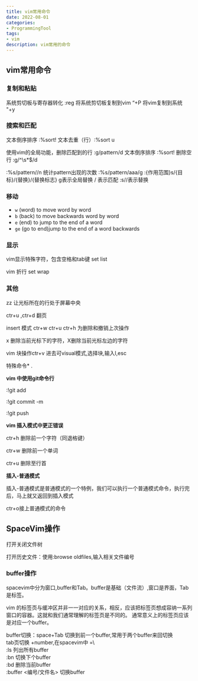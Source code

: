 ```yaml
---
title: vim常用命令
date: 2022-08-01
categories:
- ProgrammingTool
tags:
- vim
description: vim常用的命令
---
```



## vim常用命令

### 复制和粘贴
系统剪切板与寄存器转化 :reg 将系统剪切板复制到vim “+P  将vim复制到系统 "+y

### 搜索和匹配
文本倒序排序  :%sort!
文本去重（行）:%sort u

使用vim的全局功能，删除匹配到的行 :g/pattern/d
文本倒序排序 :%sort!
删除空行 :g/^\s*$/d

:%s/pattern//n 统计pattern出现的次数
:%s/pattern/aaa/g :{作用范围}s/{目标}/{替换}/{替换标志} g表示全局替换
/ 表示匹配
:s//表示替换

### 移动
- `w` (word) to move word by word 
- `b` (back) to move backwards word by word
- `e` (end) to jump to the end of a word
- `ge` (go to end)jump to the end of a word backwards  

### 显示
vim显示特殊字符，包含空格和tab键 set list

vim 折行 set wrap

### 其他
zz 让光标所在的行处于屏幕中央

ctr+u ,ctr+d 翻页

insert 模式 ctr+w ctr+u  ctr+h 为删除和撤销上次操作

x 删除当前光标下的字符，X删除当前光标左边的字符

vim 块操作ctr+v 进去可visual模式,选择块,输入I,esc

特殊命令\* \. 

**vim 中使用git命令行**

:!git add 

:!git commit -m 

:!git push

**vim 插入模式中更正错误**

ctr+h 删除前一个字符（同退格键）

ctr+w 删除前一个单词

ctr+u 删除至行首

**插入-普通模式**

插入-普通模式是普通模式的一个特例，我们可以执行一个普通模式命令，执行完后，马上就又返回到插入模式

ctr+o接上普通模式的命令


## SpaceVim操作

<F3>打开关闭文件树

打开历史文件：使用:browse oldfiles,输入相关文件编号

### buffer操作
spacevim中分为窗口,buffer和Tab。buffer是基础（文件流）,窗口是界面，Tab是标签。

vim 的标签页与缓冲区并非一一对应的关系，相反，应该把标签页想成容纳一系列窗口的容器。这就和我们通常理解的标签页是不同的。
通常意义上的标签页应该是对应一个buffer。

buffer切换：space+Tab 切换到前一个buffer,常用于两个buffer来回切换<br/>
tab页切换 <leader>+number,在spacevim中 <leader>=\ <br/>
:ls 列出所有buffer <br/>
:bn 切换下个buffer <br/>
:bd 删除当前buffer <br/>
:buffer <编号/文件名> 切换buffer

